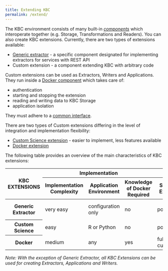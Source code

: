 ```yaml
---
title: Extending KBC
permalink: /extend/
---
```


The KBC environment consists of many built-in [*components*](/architecture) which interoperate together (e.g. Storage, Transformations and Readers). You can also create KBC extensions. Currently, there are two types of extensions available:

* [Generic extractor](todo) - a specific component designated for implementing extractors for services with REST API
* Custom extension - a component extending KBC with arbitrary code

Custom extensions can be used as Extractors, Writers and Applications. They run inside a [Docker component](/architecture/docker-bundle) which takes care of: 

* authentication
* starting and stopping the extension
* reading and writing data to KBC Storage
* application isolation

They must adhere to a [common interface](/extend/common-interface). 

There are two types of Custom extensions differing in the level of integration and implementation flexibility:

* [Custom Science extension](/extend/custom-science/) - easier to implement, less features available
* [Docker extension](/extend/docker/)

The following table provides an overview of the main characteristics of KBC extensions:

<table>
  <thead>
    <tr>
      <th rowspan="2">KBC EXTENSIONS</th>
      <th colspan="3" style="text-align: center;">Implementation</th>
      <th colspan="4" style="text-align: center;">User Features</th>
      <th style="text-align: center;">Other</th>
    </tr>
    <tr>
      <th>Implementation Complexity</th>
      <th>Application Environment</th>
      <th>Knowledge of Docker Required</th>
      <th>Setup User Experience</th>
      <th>Brandable</th>
      <th>Offered to All Users</th>
      <th>Customizable User Interface</th>
      <th>Keboola Approval/Registration Required</th>
    </tr>
  </thead>
  <tbody>
    <tr>
      <th>Generic Extractor</th>
      <td>very easy</td>
      <td>configuration only</td>
      <td>no</td>
      <td>poor</td>
      <td>no<br>(coming soon)</td>
      <td>no<br>(coming soon)</td>
      <td>no</td>
      <td>no</td>
    </tr>
    <tr>
      <th>Custom Science</th>
      <td>easy</td>
      <td>R or Python</td>
      <td>no</td>
      <td>poor</td>
      <td>no</td>
      <td>no</td>
      <td>no</td>
      <td>no</td>
    </tr>
    <tr>
      <th>Docker</th>
      <td>medium</td>
      <td>any</td>
      <td>yes</td>
      <td>fully customizable</td>
      <td>yes</td>
      <td>yes</td>
      <td>yes</td>
      <td>yes</td>
    </tr>
  </tbody>
</table>

*Note: With the exception of Generic Extractor, all KBC Extensions can be used for creating Extractors, Applications and Writers.*

